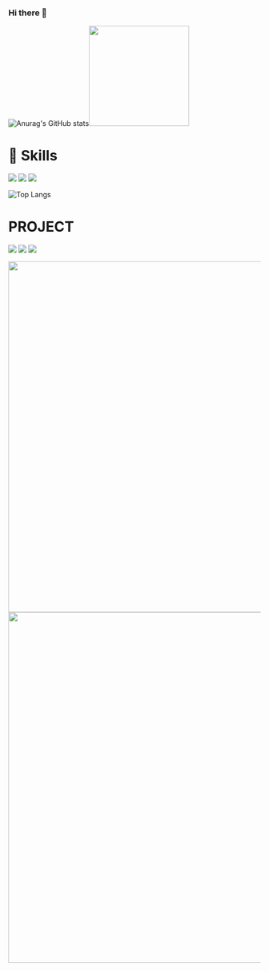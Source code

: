 ### Hi there 👋
![Anurag's GitHub stats](https://github-readme-stats.vercel.app/api?username=Ahrum&show_icons=true&theme=buefy)<img src="https://user-images.githubusercontent.com/100992862/226620785-d9cd53b2-3ff2-4deb-878c-cf872eef84c1.jpg" width="200"/>

# :muscle: Skills

<img src="https://img.shields.io/badge/HTML5-E34F26?style=flat-square&logo=HTML5&logoColor=white"/> <img src="https://img.shields.io/badge/CSS3-1572B6?style=flat-square&logo=CSS3&logoColor=white"/> <img src="https://img.shields.io/badge/JavaScript-F7DF1E?style=flat-square&logo=JavaScript&logoColor=white"/> 

![Top Langs](https://github-readme-stats.vercel.app/api/top-langs/?username=AhrumKim&layout=compact)

# PROJECT
<img src="https://img.shields.io/badge/HTML5-E34F26?style=flat-square&logo=HTML5&logoColor=white"/> <img src="https://img.shields.io/badge/CSS3-1572B6?style=flat-square&logo=CSS3&logoColor=white"/> <img src="https://img.shields.io/badge/JavaScript-F7DF1E?style=flat-square&logo=JavaScript&logoColor=white"/>


<img src="https://user-images.githubusercontent.com/100992862/226627989-453f6193-7b1c-4263-87f2-df9ecdec7bf7.jpg" width="700"/>

<img src="https://user-images.githubusercontent.com/100992862/226632211-b177425f-3937-41af-8f5f-fd0098e5f60d.jpg" width="700"/>



